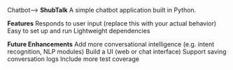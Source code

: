 Chatbot--> **ShubTalk**
A simple chatbot application built in Python.

**Features**
  Responds to user input (replace this with your actual behavior)
  Easy to set up and run
  Lightweight dependencies

**Future Enhancements**
  Add more conversational intelligence (e.g. intent recognition, NLP modules)
  Build a UI (web or chat interface)
  Support saving conversation logs
  Include more test coverage
